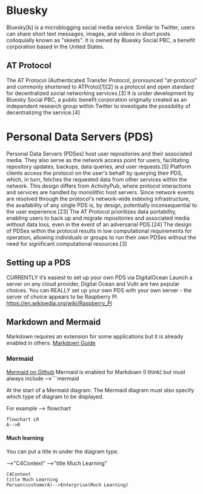 # Bluesky 
Bluesky[b] is a microblogging social media service. Similar to Twitter, users can share short text messages, images, and videos in short posts colloquially known as "skeets". It is owned by Bluesky Social PBC, a benefit corporation based in the United States.

## AT Protocol
The AT Protocol (Authenticated Transfer Protocol, pronounced "at-protocol" and commonly shortened to ATProto)[1][2] is a protocol and open standard for decentralized social networking services.[3] It is under development by Bluesky Social PBC, a public benefit corporation originally created as an independent research group within Twitter to investigate the possibility of decentralizing the service.[4]

# Personal Data Servers (PDS) #
Personal Data Servers (PDSes) host user repositories and their associated media. They also serve as the network access point for users, facilitating repository updates, backups, data queries, and user requests.[5]
Platform clients access the protocol on the user's behalf by querying their PDS, which, in turn, fetches the requested data from other services within the network. This design differs from ActivityPub, where protocol interactions and services are handled by monolithic host servers. Since network events are resolved through the protocol's network-wide indexing infrastructure, the availability of any single PDS is, by design, potentially inconsequential to the user experience.[23]
The AT Protocol prioritizes data portability, enabling users to back up and migrate repositories and associated media without data loss, even in the event of an adversarial PDS.[24] The design of PDSes within the protocol results in low computational requirements for operation, allowing individuals or groups to run their own PDSes without the need for significant computational resources.[3]

## Setting up a PDS ##
CURRENTLY it’s easiest to set up your own PDS via DigitalOcean 
Launch a server on any cloud provider, Digital Ocean and Vultr are two popular choices.
You can REALLY set up your own PDS with your own server - the server of choice appears to be Raspberry PI 
https://en.wikipedia.org/wiki/Raspberry_Pi

## Markdown and Mermaid
Markdown requires an extension for some applications but it is already enabled in others.
<a href="https://www.markdownguide.org">Markdown Guide</a>
### Mermaid ###
<a href="https://github.com/mermaid-js/mermaid?tab=readme-ov-file">Mermaid on Github</a>
Mermaid is enabled for Markdown (I think) but must always include 
-->```mermaid

At the start of a Mermaid diagram. The Mermaid diagram must also specify which type of diagram to be displayed.

For example --> flowchart

```mermaid
flowchart LR
A-->B

```
#### Much learning ####

You can put a title in under the diagram type.

-->"C4Context"
-->"title Much Learning"

```mermaid
C4Context
title Much Learning
Person(customerA)-->Enterprise(Much Learning)
